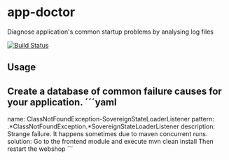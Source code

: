 # app-doctor
Diagnose application's common startup problems by analysing log files

[![Build Status](https://travis-ci.org/josketres/app-doctor.svg)](https://travis-ci.org/josketres/app-doctor)


## Usage

Create a database of common failure causes for your application.
´´´yaml
---
name: ClassNotFoundException-SovereignStateLoaderListener
pattern: .*ClassNotFoundException.*SovereignStateLoaderListener
description:
  Strange failure.
  It happens sometimes due to maven concurrent runs.
solution:
  Go to the frontend module and execute mvn clean install
  Then restart the webshop
´´´
